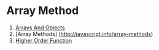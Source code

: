 # Array Method

1. [Arrays And Objects](https://eloquentjavascript.net/04_data.html)
2. [Array Methods] (http://javascript.info/array-methods)
3. [Higher Order Function](https://eloquentjavascript.net/05_higher_order.html)